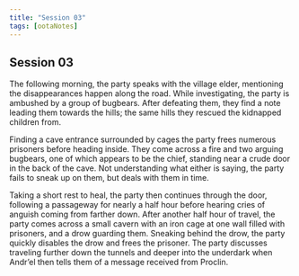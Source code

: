 ```yaml
---
title: "Session 03"
tags: [ootaNotes]
---
```

## Session 03
The following morning, the party speaks with the village elder, mentioning the disappearances happen along the road. While investigating, the party is ambushed by a group of bugbears. After defeating them, they find a note leading them towards the hills; the same hills they rescued the kidnapped children from.

Finding a cave entrance surrounded by cages the party frees numerous prisoners before heading inside. They come across a fire and two arguing bugbears, one of which appears to be the chief, standing near a crude door in the back of the cave. Not understanding what either is saying, the party fails to sneak up on them, but deals with them in time.

Taking a short rest to heal, the party then continues through the door, following a passageway for nearly a half hour before hearing cries of anguish coming from farther down. After another half hour of travel, the party comes across a small cavern with an iron cage at one wall filled with prisoners, and a drow guarding them. Sneaking behind the drow, the party quickly disables the drow and frees the prisoner. The party discusses traveling further down the tunnels and deeper into the underdark when Andr’el then tells them of a message received from Proclin.